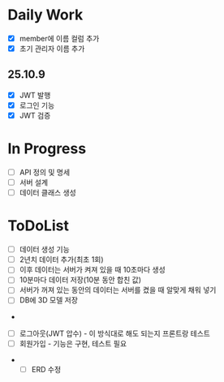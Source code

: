 # Daily Work

- [x] member에 이름 컬럼 추가
- [x] 초기 관리자 이름 추가

## 25.10.9

- [x] JWT 발행
- [x] 로그인 기능
- [x] JWT 검증

# In Progress

- [ ] API 정의 및 명세
- [ ] 서버 설계
- [ ] 데이터 클래스 생성

# ToDoList

- [ ] 데이터 생성 기능
- [ ] 2년치 데이터 추가(최초 1회)
- [ ] 이후 데이터는 서버가 켜져 있을 때 10초마다 생성
- [ ] 10분마다 데이터 저장(10분 동안 합친 값)
- [ ] 서버가 꺼져 있는 동안의 데이터는 서버를 켰을 때 알맞게 채워 넣기
- [ ] DB에 3D 모델 저장
- 
- [ ] 로그아웃(JWT 압수) - 이 방식대로 해도 되는지 프론트랑 테스트
- [ ] 회원가입 - 기능은 구현, 테스트 필요
- - [ ] ERD 수정
